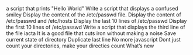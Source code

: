 a script that prints "Hello World"
Write a script that displays a confused smiley
Display the content of the /etc/passwd file.
Display the content of /etc/passwd and /etc/hosts
Display the last 10 lines of /etc/passwd
Display the first 10 lines of /etc/passwd
Write a script that displays the third line of the file iacta
It is a good file that cuts iron without making a noise
Save current state of directory
Duplicate last line
No more javascript
Dont just count your directories, make your directies count
What’s new
